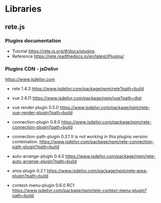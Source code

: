 # Libraries

## rete.js

### Plugins documentation

* Tutorial
  https://rete.js.org/#/docs/plugins
* Reference
  https://rete.readthedocs.io/en/latest/Plugins/

### Plugins CDN - jsDelivr
https://www.jsdelivr.com

* rete 1.4.3
  https://www.jsdelivr.com/package/npm/rete?path=build

* vue 2.6.11
  https://www.jsdelivr.com/package/npm/vue?path=dist

* vue render plugin 0.5.0
  https://www.jsdelivr.com/package/npm/rete-vue-render-plugin?path=build

* connection-plugin 0.9.0
  https://www.jsdelivr.com/package/npm/rete-connection-plugin?path=build

* connection-path-plugin 0.3.1
  It is not working in this plugins version combination.
  https://www.jsdelivr.com/package/npm/rete-connection-path-plugin?path=build

* auto-arrange-plugin 0.4.0
  https://www.jsdelivr.com/package/npm/rete-auto-arrange-plugin?path=build

* area-plugin 0.2.1
  https://www.jsdelivr.com/package/npm/rete-area-plugin?path=build

* context-menu-plugin 0.6.0 RC1
  https://www.jsdelivr.com/package/npm/rete-context-menu-plugin?path=build